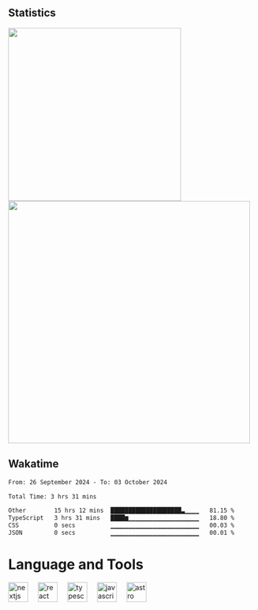 



## Statistics

<div>
  
  <img src="https://github-readme-stats.vercel.app/api/top-langs/?username=SaukiFutaki&theme=vue-dark&show_icons=true&hide_border=true&layout=compact" width="350">
  <img src="https://github-readme-streak-stats.herokuapp.com/?user=SaukiFutaki&theme=vue-dark&hide_border=true" width="490">
</div>



## Wakatime

<!--START_SECTION:waka-->

```txt
From: 26 September 2024 - To: 03 October 2024

Total Time: 3 hrs 31 mins

Other        15 hrs 12 mins  ████████████████████▃▁▁▁▁   81.15 %
TypeScript   3 hrs 31 mins   ████▆▁▁▁▁▁▁▁▁▁▁▁▁▁▁▁▁▁▁▁▁   18.80 %
CSS          0 secs          ▁▁▁▁▁▁▁▁▁▁▁▁▁▁▁▁▁▁▁▁▁▁▁▁▁   00.03 %
JSON         0 secs          ▁▁▁▁▁▁▁▁▁▁▁▁▁▁▁▁▁▁▁▁▁▁▁▁▁   00.01 %
```

<!--END_SECTION:waka-->

</div>

# Language and Tools

<div align="left">

  <img src="https://img.shields.io/badge/Next.js-000000?logo=nextdotjs&logoColor=white&style=for-the-badge" height="40" alt="nextjs logo"  />
  <img width="12" />
  <img src="https://img.shields.io/badge/React-61DAFB?logo=react&logoColor=black&style=for-the-badge" height="40" alt="react logo"  />
  <img width="12" />
  <img src="https://img.shields.io/badge/TypeScript-3178C6?logo=typescript&logoColor=white&style=for-the-badge" height="40" alt="typescript logo"  />
  <img width="12" />


  <img src="https://img.shields.io/badge/JavaScript-F7DF1E?logo=javascript&logoColor=black&style=for-the-badge" height="40" alt="javascript logo"  />
     <img width="12" />
    <img src="https://img.shields.io/badge/Astro-FF5D01?logo=astro&logoColor=black&style=for-the-badge" height="40" alt="astro logo"  />
</div>




